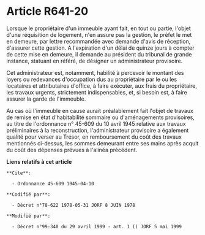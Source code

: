 # Article R641-20

Lorsque le propriétaire d'un immeuble ayant fait, en tout ou partie, l'objet d'une réquisition de logement, n'en assure pas
la gestion, le préfet le met en demeure, par lettre recommandée avec demande d'avis de réception, d'assurer cette gestion. A
l'expiration d'un délai de quinze jours à compter de cette mise en demeure, il demande au président du tribunal de grande
instance, statuant en référé, de désigner un administrateur provisoire.

Cet administrateur est, notamment, habilité à percevoir le montant des loyers ou redevances d'occupation dus au propriétaire
par le ou les locataires et attributaires d'office, à faire exécuter, aux frais du propriétaire, les travaux urgents,
strictement indispensables, et, si besoin est, à faire assurer la garde de l'immeuble.

Au cas où l'immeuble en cause aurait préalablement fait l'objet de travaux de remise en état d'habitabilité sommaire ou
d'aménagements provisoires, au titre de l'ordonnance n° 45-609 du 10 avril 1945 relative aux travaux préliminaires à la
reconstruction, l'administrateur provisoire a également qualité pour verser au Trésor, en remboursement du coût des travaux
mentionnés ci-dessus, les sommes demeurant entre ses mains après acquit du coût des dépenses prévues à l'alinéa précédent.

**Liens relatifs à cet article**

	**Cite**:

	  - Ordonnance 45-609 1945-04-10

	**Codifié par**:

	  - Décret n°78-622 1978-05-31 JORF 8 JUIN 1978

	**Modifié par**:

	  - Décret n°99-340 du 29 avril 1999 - art. 1 () JORF 5 mai 1999

